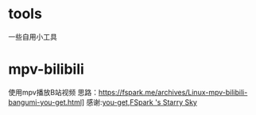 # tools

一些自用小工具

# mpv-bilibili
使用mpv播放B站视频
思路：https://fspark.me/archives/Linux-mpv-bilibili-bangumi-you-get.html]
感谢:[you-get](https://github.com/soimort/you-get),[FSpark 's Starry Sky](https://fspark.me/)
